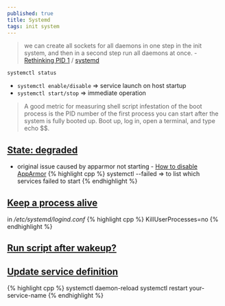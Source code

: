 ```yaml
---
published: true
title: Systemd
tags: init system
---
```

> we can create all sockets for all daemons in one step in the init system, and then in a second step run all daemons at once. - [Rethinking PID 1](http://0pointer.net/blog/projects/systemd) / [systemd](https://www.freedesktop.org/wiki/Software/systemd/)

`systemctl status`

- `systemctl enable/disable` => service launch on host startup
- `systemctl start/stop` => immediate operation


> A good metric for measuring shell script infestation of the boot process is the PID number of the first process you can start after the system is fully booted up. Boot up, log in, open a terminal, and type echo $$.


## [State: degraded](https://unix.stackexchange.com/questions/447561/systemctl-status-shows-state-degraded)
- original issue caused by apparmor not starting - [How to disable AppArmor](https://www.simplified.guide/ubuntu/remove-apparmor)
{% highlight cpp %}
systemctl --failed => to list which services failed to start
{% endhighlight %}

## [Keep a process alive](https://superuser.com/questions/1119643/keep-a-process-alive-after-logging-out-from-local-not-ssh-session)
in _/etc/systemd/logind.conf_
{% highlight cpp %}
KillUserProcesses=no
{% endhighlight %}

## [Run script after wakeup?](https://unix.stackexchange.com/questions/152039/how-to-run-a-user-script-after-systemd-wakeup/492497#492497)

## [Update service definition](https://serverfault.com/questions/700862/do-systemd-unit-files-have-to-be-reloaded-when-modified)

{% highlight cpp %}
systemctl daemon-reload
systemctl restart your-service-name
{% endhighlight %}
